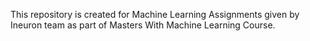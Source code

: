 This repository is created for Machine Learning Assignments given by Ineuron team as part of Masters With Machine Learning Course.
